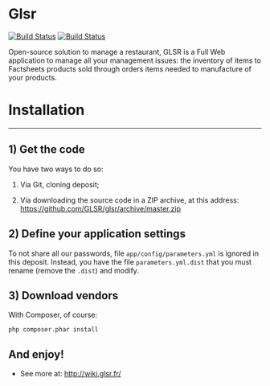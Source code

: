 Glsr
====

[![Build Status](https://travis-ci.org/GLSR/glsr.svg?branch=master)](https://travis-ci.org/GLSR/glsr)
[![Build Status](https://travis-ci.org/GLSR/glsr.svg?branch=sf2.7)](https://travis-ci.org/GLSR/glsr)

Open-source solution to manage a restaurant, GLSR is a Full Web application to manage all your management issues: the inventory of items to Factsheets products sold through orders items needed to manufacture of your products.

# Installation
--------------

## 1) Get the code

You have two ways to do so:

1) Via Git, cloning deposit;

2) Via downloading the source code in a ZIP archive, at this address: https://github.com/GLSR/glsr/archive/master.zip

## 2) Define your application settings

To not share all our passwords, file `app/config/parameters.yml` is ignored in this deposit. Instead, you have the file `parameters.yml.dist` that you must rename (remove the `.dist`) and modify.

## 3) Download vendors

With Composer, of course:

    php composer.phar install

## And enjoy!

- See more at: http://wiki.glsr.fr/
